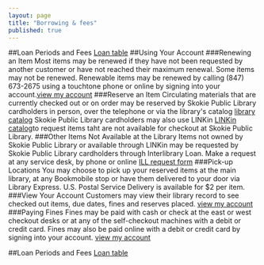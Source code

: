 ```yaml
---
layout: page
title: "Borrowing & fees"
published: true
---
```


##Loan Periods and Fees
[Loan table]()
##Using Your Account 
###Renewing an Item
Most items may be renewed if they have not been requested by another customer or have not reached their maximum renewal. Some items may not be renewed. Renewable items may be renewed by calling (847) 673-2675 using a touchtone phone or online by signing into your account.[view my account]() 
###Reserve an Item
Circulating materials that are currently checked out or on order may be reserved by Skokie Public Library cardholders in person, over the telephone or via the library's catalog [library catalog]() Skokie Public Library cardholders may also use LINKin [LINKin catalog]()to request items taht are not available for checkout at Skokie Public Library.
###Other Items Not Available at the Library
Items not owned by Skokie Public Library or available through LINKin may be requested by Skokie Public Library cardholders through Interlibrary Loan. Make a request at any service desk, by phone or online [ILL request form]()
###Pick-up Locations
You may choose to pick up your reserved items at the main library, at any Bookmobile stop or have them delivered to your door via Library Express. U.S. Postal Service Delivery is available for $2 per item.
###View Your Account
Customers may view their library record to see checked out items, due dates, fines and reserves placed. [view my account]()
###Paying Fines 
Fines may be paid with cash or check at the east or west checkout desks or at any of the self-checkout machines with a debit or credit card. Fines may also be paid online with a debit or credit card by signing into your account. [view my account]()















##Loan Periods and Fees
[Loan table]()